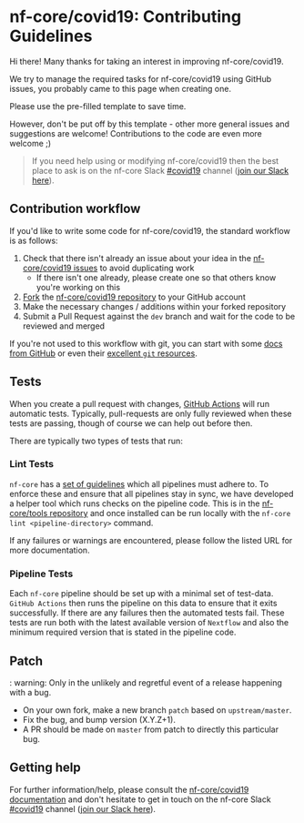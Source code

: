 # nf-core/covid19: Contributing Guidelines

Hi there!
Many thanks for taking an interest in improving nf-core/covid19.

We try to manage the required tasks for nf-core/covid19 using GitHub issues, you probably came to this page when creating one.

Please use the pre-filled template to save time.

However, don't be put off by this template - other more general issues and suggestions are welcome!
Contributions to the code are even more welcome ;)

> If you need help using or modifying nf-core/covid19 then the best place to ask is on the nf-core Slack [#covid19](https://nfcore.slack.com/channels/covid19) channel ([join our Slack here](https://nf-co.re/join/slack)).

## Contribution workflow

If you'd like to write some code for nf-core/covid19, the standard workflow is as follows:

1. Check that there isn't already an issue about your idea in the [nf-core/covid19 issues](https://github.com/nf-core/covid19/issues) to avoid duplicating work
    * If there isn't one already, please create one so that others know you're working on this
2. [Fork](https://help.github.com/en/github/getting-started-with-github/fork-a-repo) the [nf-core/covid19 repository](https://github.com/nf-core/covid19) to your GitHub account
3. Make the necessary changes / additions within your forked repository
4. Submit a Pull Request against the `dev` branch and wait for the code to be reviewed and merged

If you're not used to this workflow with git, you can start with some [docs from GitHub](https://help.github.com/en/github/collaborating-with-issues-and-pull-requests) or even their [excellent `git` resources](https://try.github.io/).

## Tests

When you create a pull request with changes, [GitHub Actions](https://github.com/features/actions) will run automatic tests.
Typically, pull-requests are only fully reviewed when these tests are passing, though of course we can help out before then.

There are typically two types of tests that run:

### Lint Tests

`nf-core` has a [set of guidelines](https://nf-co.re/developers/guidelines) which all pipelines must adhere to.
To enforce these and ensure that all pipelines stay in sync, we have developed a helper tool which runs checks on the pipeline code. This is in the [nf-core/tools repository](https://github.com/nf-core/tools) and once installed can be run locally with the `nf-core lint <pipeline-directory>` command.

If any failures or warnings are encountered, please follow the listed URL for more documentation.

### Pipeline Tests

Each `nf-core` pipeline should be set up with a minimal set of test-data.
`GitHub Actions` then runs the pipeline on this data to ensure that it exits successfully.
If there are any failures then the automated tests fail.
These tests are run both with the latest available version of `Nextflow` and also the minimum required version that is stated in the pipeline code.

## Patch

: warning: Only in the unlikely and regretful event of a release happening with a bug.

* On your own fork, make a new branch `patch` based on `upstream/master`.
* Fix the bug, and bump version (X.Y.Z+1).
* A PR should be made on `master` from patch to directly this particular bug.

## Getting help

For further information/help, please consult the [nf-core/covid19 documentation](https://nf-co.re/nf-core/covid19/docs) and don't hesitate to get in touch on the nf-core Slack [#covid19](https://nfcore.slack.com/channels/covid19) channel ([join our Slack here](https://nf-co.re/join/slack)).

